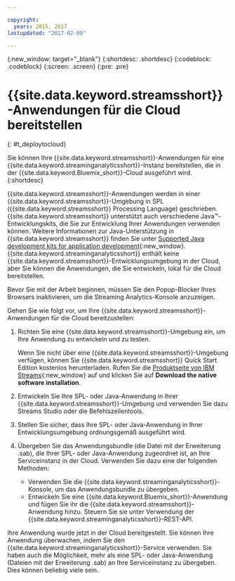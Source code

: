```yaml
---

copyright:
  years: 2015, 2017
lastupdated: "2017-02-09"

---
```


<!-- Attribute definitions --> 
{:new_window: target="_blank"}
{:shortdesc: .shortdesc}
{:codeblock: .codeblock}
{:screen: .screen}
{:pre: .pre}

# {{site.data.keyword.streamsshort}}-Anwendungen für die Cloud bereitstellen
{: #t_deploytocloud}

Sie können Ihre {{site.data.keyword.streamsshort}}-Anwendungen
für eine {{site.data.keyword.streaminganalyticsshort}}-Instanz bereitstellen, die in der
{{site.data.keyword.Bluemix_short}}-Cloud ausgeführt wird.
{:shortdesc}

{{site.data.keyword.streamsshort}}-Anwendungen werden in einer {{site.data.keyword.streamsshort}}-Umgebung in SPL ({{site.data.keyword.streamsshort}} Processing Language) geschrieben. {{site.data.keyword.streamsshort}} unterstützt auch verschiedene Java™-Entwicklungskits, die Sie zur Entwicklung Ihrer Anwendungen verwenden können. Weitere Informationen zur Java-Unterstützung in {{site.data.keyword.streamsshort}} finden Sie unter [Supported Java development kits for application development](https://www.ibm.com/support/knowledgecenter/en/SSCRJU_4.2.0/com.ibm.streams.install.doc/doc/ibminfospherestreams-install-prerequisites-java-supported-sdks.html){:new_window}.
{{site.data.keyword.streaminganalyticsshort}} enthält keine {{site.data.keyword.streamsshort}}-Entwicklungsumgebung in der Cloud, aber Sie können die Anwendungen, die Sie entwickeln, lokal für die Cloud bereitstellen.

Bevor Sie mit der Arbeit beginnen, müssen Sie den Popup-Blocker Ihres Browsers inaktivieren, um die Streaming Analytics-Konsole anzuzeigen.

Gehen Sie wie folgt vor, um Ihre {{site.data.keyword.streamsshort}}-Anwendungen für die Cloud bereitzustellen:

1. Richten Sie eine {{site.data.keyword.streamsshort}}-Umgebung ein, um Ihre Anwendung zu entwickeln und zu testen. 

	Wenn Sie nicht über eine {{site.data.keyword.streamsshort}}-Umgebung verfügen, können Sie {{site.data.keyword.streamsshort}} Quick Start Edition kostenlos herunterladen. Rufen Sie die [Produktseite von IBM Streams](http://www.ibm.com/analytics/us/en/technology/stream-computing/){:new_window} auf und klicken Sie auf **Download the native software installation**.

2. Entwickeln Sie Ihre SPL- oder Java-Anwendung in Ihrer {{site.data.keyword.streamsshort}}-Umgebung und verwenden Sie dazu Streams Studio oder die Befehlszeilentools.
3. Stellen Sie sicher, dass Ihre SPL- oder Java-Anwendung in Ihrer Entwicklungsumgebung ordnungsgemäß ausgeführt wird.
4. Übergeben Sie das Anwendungsbundle (die Datei mit der Erweiterung .sab), die Ihrer SPL- oder Java-Anwendung zugeordnet ist, an Ihre Serviceinstanz in der Cloud. Verwenden Sie dazu eine der folgenden Methoden:
	* Verwenden Sie die {{site.data.keyword.streaminganalyticsshort}}-Konsole, um das Anwendungsbundle zu übergeben.
    * Entwickeln Sie eine {{site.data.keyword.Bluemix_short}}-Anwendung
und fügen Sie ihr die {{site.data.keyword.streamsshort}}-Anwendung hinzu. Steuern Sie sie unter Verwendung der {{site.data.keyword.streaminganalyticsshort}}-REST-API.

Ihre Anwendung wurde jetzt in der Cloud bereitgestellt. Sie können Ihre Anwendung überwachen, indem Sie den {{site.data.keyword.streaminganalyticsshort}}-Service verwenden. Sie haben auch die Möglichkeit, mehr als eine SPL- oder Java-Anwendung (Dateien mit der Erweiterung .sab) an Ihre Serviceinstanz zu übergeben. Dies können beliebig viele sein.
